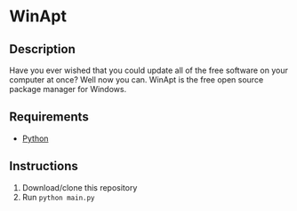 # WinApt
## Description
Have you ever wished that you could update all of the free software on your computer at once? Well now you can. WinApt is the free open source package manager for Windows.

## Requirements
 * [Python](https://www.python.org/downloads/)

## Instructions
1. Download/clone this repository
2. Run `python main.py`
